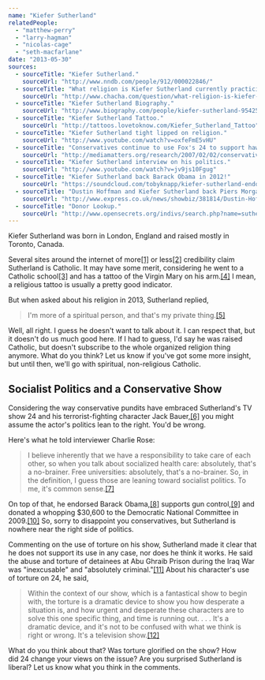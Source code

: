 ```yaml
---
name: "Kiefer Sutherland"
relatedPeople:
  - "matthew-perry"
  - "larry-hagman"
  - "nicolas-cage"
  - "seth-macfarlane"
date: "2013-05-30"
sources:
  - sourceTitle: "Kiefer Sutherland."
    sourceUrl: "http://www.nndb.com/people/912/000022846/"
  - sourceTitle: "What religion is Kiefer Sutherland currently practicing?"
    sourceUrl: "http://www.chacha.com/question/what-religion-is-kiefer-sutherland-currently-practicing"
  - sourceTitle: "Kiefer Sutherland Biography."
    sourceUrl: "http://www.biography.com/people/kiefer-sutherland-9542539"
  - sourceTitle: "Kiefer Sutherland Tattoo."
    sourceUrl: "http://tattoos.lovetoknow.com/Kiefer_Sutherland_Tattoo"
  - sourceTitle: "Kiefer Sutherland tight lipped on religion."
    sourceUrl: "http://www.youtube.com/watch?v=oxfeFmE5vHU"
  - sourceTitle: "Conservatives continue to use Fox's 24 to support hawkish policies."
    sourceUrl: "http://mediamatters.org/research/2007/02/02/conservatives-continue-to-use-foxs-24-to-suppor/137925"
  - sourceTitle: "Kiefer Sutherland interview on his politics."
    sourceUrl: "http://www.youtube.com/watch?v=jv9js10Fgug"
  - sourceTitle: "Kiefer Sutherland back Barack Obama in 2012!"
    sourceUrl: "https://soundcloud.com/tobyknapp/kiefer-sutherland-endorses"
  - sourceTitle: "Dustin Hoffman and Kiefer Sutherland back Piers Morgan on gun control."
    sourceUrl: "http://www.express.co.uk/news/showbiz/381814/Dustin-Hoffman-and-Kiefer-Sutherland-back-Piers-Morgan-on-gun-control"
  - sourceTitle: "Donor Lookup."
    sourceUrl: "http://www.opensecrets.org/indivs/search.php?name=sutherland%2C+kiefer&state=&zip=&employ=&cand=&c2012=Y&c2010=Y&c2008=Y&sort=N&capcode=c7ztm"
---
```


Kiefer Sutherland was born in London, England and raised mostly in Toronto, Canada.

Several sites around the internet of more<a class="source-citation" href="#http://www.nndb.com/people/912/000022846/" title="Kiefer Sutherland.">[1]</a> or less<a class="source-citation" href="#http://www.chacha.com/question/what-religion-is-kiefer-sutherland-currently-practicing" title="What religion is Kiefer Sutherland currently practicing?">[2]</a> credibility claim Sutherland is Catholic. It may have some merit, considering he went to a Catholic school<a class="source-citation" href="#http://www.biography.com/people/kiefer-sutherland-9542539" title="Kiefer Sutherland Biography.">[3]</a> and has a tattoo of the Virgin Mary on his arm.<a class="source-citation" href="#http://tattoos.lovetoknow.com/Kiefer_Sutherland_Tattoo" title="Kiefer Sutherland Tattoo.">[4]</a> I mean, a religious tattoo is usually a pretty good indicator.

But when asked about his religion in 2013, Sutherland replied,

>I'm more of a spiritual person, and that's my private thing.<a class="source-citation" href="#http://www.youtube.com/watch?v=oxfeFmE5vHU" title="Kiefer Sutherland tight lipped on religion.">[5]</a>

Well, all right. I guess he doesn't want to talk about it. I can respect that, but it doesn't do us much good here. If I had to guess, I'd say he was raised Catholic, but doesn't subscribe to the whole organized religion thing anymore. What do you think? Let us know if you've got some more insight, but until then, we'll go with spiritual, non-religious Catholic.


## Socialist Politics and a Conservative Show

Considering the way conservative pundits have embraced Sutherland's TV show 24 and his terrorist-fighting character Jack Bauer,<a class="source-citation" href="#http://mediamatters.org/research/2007/02/02/conservatives-continue-to-use-foxs-24-to-suppor/137925" title="Conservatives continue to use Fox&apos;s 24 to support hawkish policies.">[6]</a> you might assume the actor's politics lean to the right. You'd be wrong.

Here's what he told interviewer Charlie Rose:

>I believe inherently that we have a responsibility to take care of each other, so when you talk about socialized health care: absolutely, that's a no-brainer. Free universities: absolutely, that's a no-brainer. So, in the definition, I guess those are leaning toward socialist politics. To me, it's common sense.<a class="source-citation" href="#http://www.youtube.com/watch?v=jv9js10Fgug" title="Kiefer Sutherland interview on his politics.">[7]</a>

On top of that, he endorsed Barack Obama,<a class="source-citation" href="#https://soundcloud.com/tobyknapp/kiefer-sutherland-endorses" title="Kiefer Sutherland back Barack Obama in 2012!">[8]</a> supports gun control,<a class="source-citation" href="#http://www.express.co.uk/news/showbiz/381814/Dustin-Hoffman-and-Kiefer-Sutherland-back-Piers-Morgan-on-gun-control" title="Dustin Hoffman and Kiefer Sutherland back Piers Morgan on gun control.">[9]</a> and donated a whopping $30,600 to the Democratic National Committee in 2009.<a class="source-citation" href="#http://www.opensecrets.org/indivs/search.php?name=sutherland%2C+kiefer&state=&zip=&employ=&cand=&c2012=Y&c2010=Y&c2008=Y&sort=N&capcode=c7ztm" title="Donor Lookup.">[10]</a> So, sorry to disappoint you conservatives, but Sutherland is nowhere near the right side of politics.

Commenting on the use of torture on his show, Sutherland made it clear that he does not support its use in any case, nor does he think it works. He said the abuse and torture of detainees at Abu Ghraib Prison during the Iraq War was "inexcusable" and "absolutely criminal."<a class="source-citation" href="#http://www.youtube.com/watch?v=jv9js10Fgug" title="Kiefer Sutherland interview on his politics.">[11]</a> About his character's use of torture on 24, he said,

>Within the context of our show, which is a fantastical show to begin with, the torture is a dramatic device to show you how desperate a situation is, and how urgent and desperate these characters are to solve this one specific thing, and time is running out. . . . It's a dramatic device, and it's not to be confused with what we think is right or wrong. It's a television show.<a class="source-citation" href="#http://www.youtube.com/watch?v=jv9js10Fgug" title="Kiefer Sutherland interview on his politics.">[12]</a>

What do you think about that? Was torture glorified on the show? How did 24 change your views on the issue? Are you surprised Sutherland is liberal? Let us know what you think in the comments.